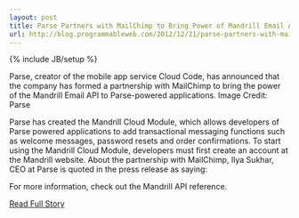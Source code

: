```yaml
---
layout: post
title: Parse Partners with MailChimp to Bring Power of Mandrill Email API to Parse-Powered Apps
url: http://blog.programmableweb.com/2012/12/21/parse-partners-with-mailchimp-to-bring-power-of-mandrill-email-api-to-parse-powered-apps/
---
```

{% include JB/setup %}<p>  Parse, creator of the mobile app service Cloud Code, has announced that the company has formed a partnership with MailChimp to bring the power of the Mandrill Email API to Parse-powered applications.  Image Credit: Parse


 Parse has created the Mandrill Cloud Module, which allows developers of Parse powered applications to add transactional messaging functions such as welcome messages, password resets and order confirmations.  To start using the Mandrill Cloud Module, developers must first create an account at the Mandrill website.  About the partnership with MailChimp, Ilya Sukhar, CEO at Parse is quoted in the press release as saying: 


 For more information, check out the Mandrill API reference.<br />
<p><a href="http://blog.programmableweb.com/2012/12/21/parse-partners-with-mailchimp-to-bring-power-of-mandrill-email-api-to-parse-powered-apps/">Read Full Story</a></p>
